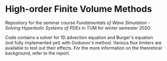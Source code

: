 # High-order Finite Volume Methods

Repository for the seminar course *Fundamentals of Wave Simulation - Solving Hyperbolic Systems of PDEs* in TUM for 
winter semester 2020.

Code contains a solver for 1D advection equation and Burger's equation (not fully implemented yet) with Godunov's method. 
Various flux limiters are available to test out their effects. For the more information on the theoretical background, 
refer to the report.


